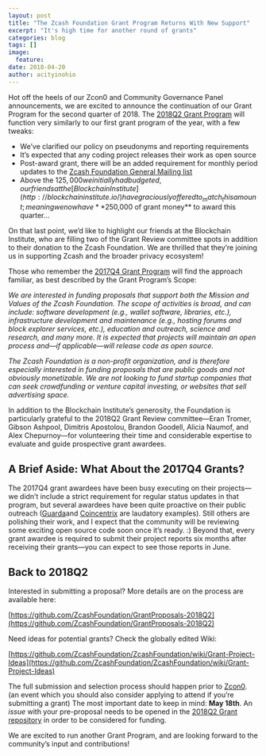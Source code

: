 ```yaml
---
layout: post
title: "The Zcash Foundation Grant Program Returns With New Support"
excerpt: "It's high time for another round of grants"
categories: blog
tags: []
image:
  feature: 
date: 2018-04-20
author: acityinohio
---
```


Hot off the heels of our Zcon0 and Community Governance Panel announcements, we are excited to announce the continuation of our Grant Program for the second quarter of 2018. The [2018Q2 Grant Program](https://github.com/ZcashFoundation/GrantProposals-2018Q2) will function very similarly to our first grant program of the year, with a few tweaks:

- We’ve clarified our policy on pseudonyms and reporting requirements
- It’s expected that any coding project releases their work as open source
- Post-award grant, there will be an added requirement for monthly period updates to the [Zcash Foundation General Mailing list](https://lists.z.cash.foundation/mailman/listinfo/general)
- Above the $125,000 we initially had budgeted, our friends at the [Blockchain Institute](http://blockchaininstitute.io/) have graciously offered to _match_ this amount; meaning we now have **$250,000 of grant money** to award this quarter…

On that last point, we’d like to highlight our friends at the Blockchain Institute, who are filling two of the Grant Review committee spots in addition to their donation to the Zcash Foundation. We are thrilled that they’re joining us in supporting Zcash and the broader privacy ecosystem!

Those who remember the [2017Q4 Grant Program](https://z.cash.foundation//blog/grant-awards/) will find the approach familiar, as best described by the Grant Program’s Scope:

*We are interested in funding proposals that support both the Mission and Values of the Zcash Foundation. The scope of activities is broad, and can include: software development (e.g., wallet software, libraries, etc.), infrastructure development and maintenance (e.g., hosting forums and block explorer services, etc.), education and outreach, science and research, and many more. It is expected that projects will maintain an open process and—if applicable—will release code as open source.*

*The Zcash Foundation is a non-profit organization, and is therefore especially interested in funding proposals that are public goods and not obviously monetizable. We are not looking to fund startup companies that can seek crowdfunding or venture capital investing, or websites that sell advertising space.*

In addition to the Blockchain Institute’s generosity, the Foundation is particularly grateful to the 2018Q2 Grant Review committee—Eran Tromer, Gibson Ashpool, Dimitris Apostolou, Brandon Goodell, Alicia Naumof, and Alex Chepurnoy—for volunteering their time and considerable expertise to evaluate and guide prospective grant awardees.

## A Brief Aside: What About the 2017Q4 Grants?

The 2017Q4 grant awardees have been busy executing on their projects—we didn’t include a strict requirement for regular status updates in that program, but several awardees have been quite proactive on their public outreach ([Guarda](https://github.com/ZcashFoundation/GrantProposals-2017Q4/issues/16)and [Coincentrix](https://github.com/ZcashFoundation/GrantProposals-2017Q4/issues/10) are laudatory examples). Still others are polishing their work, and I expect that the community will be reviewing some exciting open source code soon once it’s ready. :) Beyond that, every grant awardee is required to submit their project reports six months after receiving their grants—you can expect to see those reports in June.

## Back to 2018Q2

Interested in submitting a proposal? More details are on the process are available here:

[https://github.com/ZcashFoundation/GrantProposals-2018Q2](https://github.com/ZcashFoundation/GrantProposals-2018Q2)

Need ideas for potential grants? Check the globally edited Wiki:

[https://github.com/ZcashFoundation/ZcashFoundation/wiki/Grant-Project-Ideas](https://github.com/ZcashFoundation/ZcashFoundation/wiki/Grant-Project-Ideas)

The full submission and selection process should happen prior to [Zcon0](https://z.cash.foundation/zcon/). (an event which you should also consider applying to attend if you’re submitting a grant) The most important date to keep in mind: **May 18th**. An *issue* with your pre-proposal needs to be opened in the [2018Q2 Grant repository](https://github.com/ZcashFoundation/GrantProposals-2018Q2/) in order to be considered for funding.

We are excited to run another Grant Program, and are looking forward to the community’s input and contributions!
